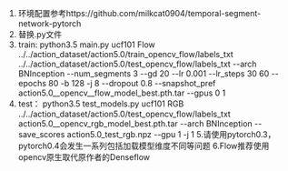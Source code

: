 1. 环境配置参考https://github.com/milkcat0904/temporal-segment-network-pytorch
2. 替换.py文件
3. train: python3.5 main.py ucf101 Flow ../../action_dataset/action5.0/train_opencv_flow/labels_txt ../../action_dataset/action5.0/test_opencv_flow/labels_txt --arch BNInception --num_segments 3 --gd 20 --lr 0.001 --lr_steps 30 60 --epochs 80 -b 128 -j 8 --dropout 0.8 --snapshot_pref action5.0__opencv__flow_model_best.pth.tar --gpus 0 1
4. test： python3.5 test_models.py ucf101 RGB ../../action_dataset/action5.0/test_opencv_flow/labels_txt action5.0__opencv_rgb_model_best.pth.tar --arch BNInception --save_scores action5.0_test_rgb.npz --gpu 1 -j 1
5.请使用pytorch0.3，pytorch0.4会发生一系列包括加载模型维度不同等问题
6.Flow推荐使用opencv原生取代原作者的Denseflow
